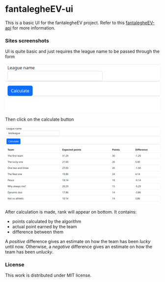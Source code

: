 # fantalegheEV-ui
This is a basic UI for the fantalegheEV project. Refer to this [fantalegheEV-api](https://github.com/antpas14/fantalegheEV-api) for more information.

### Sites screenshots
UI is quite basic and just requires the league name to be passed through the form

![Homepage](docs/images/fantaleghe_empty.png)

Then click on the calculate button

![After calculation](docs/images/fantaleghe_filled.png)

After calculation is made, rank will appear on bottom. It contains:
* points calculated by the algorithm
* actual point earned by the team
* difference between them

A *positive* difference gives an estimate on how the team has been *lucky* until now. Otherwise, a *negative* difference gives an estimate on how the team has been *unlucky*.

### License

This work is distributed under MIT license.